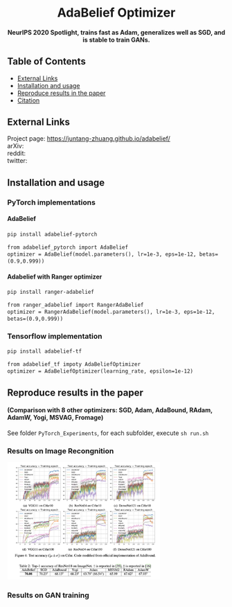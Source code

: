 <h1 align="center">AdaBelief Optimizer</h1>
<h4 align="center">NeurIPS 2020 Spotlight, trains fast as Adam, generalizes well as SGD, and is stable to train GANs.</h4>

## Table of Contents
- [External Links](#external-links)
- [Installation and usage](#Installation-and-usage)
- [Reproduce results in the paper ](#Reproduce-results-in-the-paper)
- [Citation](#citation)

## External Links
Project page: https://juntang-zhuang.github.io/adabelief/ <br>
arXiv: <br>
reddit: <br>
twitter: <br>

## Installation and usage

### PyTorch implementations
#### AdaBelief
```
pip install adabelief-pytorch
```
```
from adabelief_pytorch import AdaBelief
optimizer = AdaBelief(model.parameters(), lr=1e-3, eps=1e-12, betas=(0.9,0.999))
```
#### Adabelief with Ranger optimizer
```
pip install ranger-adabelief
```
```
from ranger_adabelief import RangerAdaBelief
optimizer = RangerAdaBelief(model.parameters(), lr=1e-3, eps=1e-12, betas=(0.9,0.999))
```
### Tensorflow implementation
```
pip install adabelief-tf
```
```
from adabelief_tf impoty AdaBeliefOptimizer
optimizer = AdaBeliefOptimizer(learning_rate, epsilon=1e-12) 
```

## Reproduce results in the paper 
#### (Comparison with 8 other optimizers: SGD, Adam, AdaBound, RAdam, AdamW, Yogi, MSVAG, Fromage)
See folder ``PyTorch_Experiments``, for each subfolder, execute ```sh run.sh```
### Results on Image Recongnition 
<img src="./imgs/image_recog.png" width="70%"/>

### Results on GAN training
<p align='center>
<img src="./imgs/GAN.png" width="70%"/>
</p>

### Results on Toy Example
<img src="./imgs/Beale2.gif" width="70%"/>
## Citation
